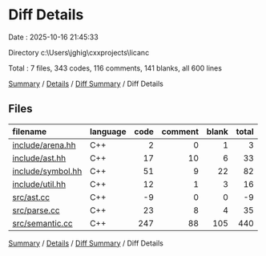 # Diff Details

Date : 2025-10-16 21:45:33

Directory c:\\Users\\jghig\\cxxprojects\\licanc

Total : 7 files,  343 codes, 116 comments, 141 blanks, all 600 lines

[Summary](results.md) / [Details](details.md) / [Diff Summary](diff.md) / Diff Details

## Files
| filename | language | code | comment | blank | total |
| :--- | :--- | ---: | ---: | ---: | ---: |
| [include/arena.hh](/include/arena.hh) | C++ | 2 | 0 | 1 | 3 |
| [include/ast.hh](/include/ast.hh) | C++ | 17 | 10 | 6 | 33 |
| [include/symbol.hh](/include/symbol.hh) | C++ | 51 | 9 | 22 | 82 |
| [include/util.hh](/include/util.hh) | C++ | 12 | 1 | 3 | 16 |
| [src/ast.cc](/src/ast.cc) | C++ | -9 | 0 | 0 | -9 |
| [src/parse.cc](/src/parse.cc) | C++ | 23 | 8 | 4 | 35 |
| [src/semantic.cc](/src/semantic.cc) | C++ | 247 | 88 | 105 | 440 |

[Summary](results.md) / [Details](details.md) / [Diff Summary](diff.md) / Diff Details